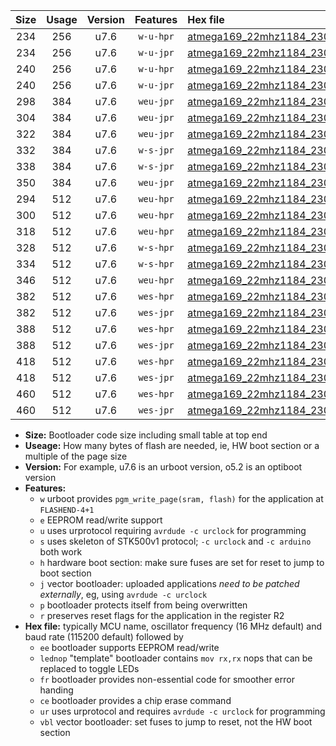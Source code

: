 |Size|Usage|Version|Features|Hex file|
|:-:|:-:|:-:|:-:|:--|
|234|256|u7.6|`w-u-hpr`|[atmega169_22mhz1184_230400bps_ur.hex](https://raw.githubusercontent.com/stefanrueger/urboot/main/atmega169_22mhz1184_230400bps_ur.hex)|
|234|256|u7.6|`w-u-jpr`|[atmega169_22mhz1184_230400bps_ur_vbl.hex](https://raw.githubusercontent.com/stefanrueger/urboot/main/atmega169_22mhz1184_230400bps_ur_vbl.hex)|
|240|256|u7.6|`w-u-hpr`|[atmega169_22mhz1184_230400bps_lednop_ur.hex](https://raw.githubusercontent.com/stefanrueger/urboot/main/atmega169_22mhz1184_230400bps_lednop_ur.hex)|
|240|256|u7.6|`w-u-jpr`|[atmega169_22mhz1184_230400bps_lednop_ur_vbl.hex](https://raw.githubusercontent.com/stefanrueger/urboot/main/atmega169_22mhz1184_230400bps_lednop_ur_vbl.hex)|
|298|384|u7.6|`weu-jpr`|[atmega169_22mhz1184_230400bps_ee_ur_vbl.hex](https://raw.githubusercontent.com/stefanrueger/urboot/main/atmega169_22mhz1184_230400bps_ee_ur_vbl.hex)|
|304|384|u7.6|`weu-jpr`|[atmega169_22mhz1184_230400bps_ee_lednop_ur_vbl.hex](https://raw.githubusercontent.com/stefanrueger/urboot/main/atmega169_22mhz1184_230400bps_ee_lednop_ur_vbl.hex)|
|322|384|u7.6|`weu-jpr`|[atmega169_22mhz1184_230400bps_ee_lednop_fr_ur_vbl.hex](https://raw.githubusercontent.com/stefanrueger/urboot/main/atmega169_22mhz1184_230400bps_ee_lednop_fr_ur_vbl.hex)|
|332|384|u7.6|`w-s-jpr`|[atmega169_22mhz1184_230400bps_vbl.hex](https://raw.githubusercontent.com/stefanrueger/urboot/main/atmega169_22mhz1184_230400bps_vbl.hex)|
|338|384|u7.6|`w-s-jpr`|[atmega169_22mhz1184_230400bps_lednop_vbl.hex](https://raw.githubusercontent.com/stefanrueger/urboot/main/atmega169_22mhz1184_230400bps_lednop_vbl.hex)|
|350|384|u7.6|`weu-jpr`|[atmega169_22mhz1184_230400bps_ee_lednop_fr_ce_ur_vbl.hex](https://raw.githubusercontent.com/stefanrueger/urboot/main/atmega169_22mhz1184_230400bps_ee_lednop_fr_ce_ur_vbl.hex)|
|294|512|u7.6|`weu-hpr`|[atmega169_22mhz1184_230400bps_ee_ur.hex](https://raw.githubusercontent.com/stefanrueger/urboot/main/atmega169_22mhz1184_230400bps_ee_ur.hex)|
|300|512|u7.6|`weu-hpr`|[atmega169_22mhz1184_230400bps_ee_lednop_ur.hex](https://raw.githubusercontent.com/stefanrueger/urboot/main/atmega169_22mhz1184_230400bps_ee_lednop_ur.hex)|
|318|512|u7.6|`weu-hpr`|[atmega169_22mhz1184_230400bps_ee_lednop_fr_ur.hex](https://raw.githubusercontent.com/stefanrueger/urboot/main/atmega169_22mhz1184_230400bps_ee_lednop_fr_ur.hex)|
|328|512|u7.6|`w-s-hpr`|[atmega169_22mhz1184_230400bps.hex](https://raw.githubusercontent.com/stefanrueger/urboot/main/atmega169_22mhz1184_230400bps.hex)|
|334|512|u7.6|`w-s-hpr`|[atmega169_22mhz1184_230400bps_lednop.hex](https://raw.githubusercontent.com/stefanrueger/urboot/main/atmega169_22mhz1184_230400bps_lednop.hex)|
|346|512|u7.6|`weu-hpr`|[atmega169_22mhz1184_230400bps_ee_lednop_fr_ce_ur.hex](https://raw.githubusercontent.com/stefanrueger/urboot/main/atmega169_22mhz1184_230400bps_ee_lednop_fr_ce_ur.hex)|
|382|512|u7.6|`wes-hpr`|[atmega169_22mhz1184_230400bps_ee.hex](https://raw.githubusercontent.com/stefanrueger/urboot/main/atmega169_22mhz1184_230400bps_ee.hex)|
|382|512|u7.6|`wes-jpr`|[atmega169_22mhz1184_230400bps_ee_vbl.hex](https://raw.githubusercontent.com/stefanrueger/urboot/main/atmega169_22mhz1184_230400bps_ee_vbl.hex)|
|388|512|u7.6|`wes-hpr`|[atmega169_22mhz1184_230400bps_ee_lednop.hex](https://raw.githubusercontent.com/stefanrueger/urboot/main/atmega169_22mhz1184_230400bps_ee_lednop.hex)|
|388|512|u7.6|`wes-jpr`|[atmega169_22mhz1184_230400bps_ee_lednop_vbl.hex](https://raw.githubusercontent.com/stefanrueger/urboot/main/atmega169_22mhz1184_230400bps_ee_lednop_vbl.hex)|
|418|512|u7.6|`wes-hpr`|[atmega169_22mhz1184_230400bps_ee_lednop_fr.hex](https://raw.githubusercontent.com/stefanrueger/urboot/main/atmega169_22mhz1184_230400bps_ee_lednop_fr.hex)|
|418|512|u7.6|`wes-jpr`|[atmega169_22mhz1184_230400bps_ee_lednop_fr_vbl.hex](https://raw.githubusercontent.com/stefanrueger/urboot/main/atmega169_22mhz1184_230400bps_ee_lednop_fr_vbl.hex)|
|460|512|u7.6|`wes-hpr`|[atmega169_22mhz1184_230400bps_ee_lednop_fr_ce.hex](https://raw.githubusercontent.com/stefanrueger/urboot/main/atmega169_22mhz1184_230400bps_ee_lednop_fr_ce.hex)|
|460|512|u7.6|`wes-jpr`|[atmega169_22mhz1184_230400bps_ee_lednop_fr_ce_vbl.hex](https://raw.githubusercontent.com/stefanrueger/urboot/main/atmega169_22mhz1184_230400bps_ee_lednop_fr_ce_vbl.hex)|

- **Size:** Bootloader code size including small table at top end
- **Useage:** How many bytes of flash are needed, ie, HW boot section or a multiple of the page size
- **Version:** For example, u7.6 is an urboot version, o5.2 is an optiboot version
- **Features:**
  + `w` urboot provides `pgm_write_page(sram, flash)` for the application at `FLASHEND-4+1`
  + `e` EEPROM read/write support
  + `u` uses urprotocol requiring `avrdude -c urclock` for programming
  + `s` uses skeleton of STK500v1 protocol; `-c urclock` and `-c arduino` both work
  + `h` hardware boot section: make sure fuses are set for reset to jump to boot section
  + `j` vector bootloader: uploaded applications *need to be patched externally*, eg, using `avrdude -c urclock`
  + `p` bootloader protects itself from being overwritten
  + `r` preserves reset flags for the application in the register R2
- **Hex file:** typically MCU name, oscillator frequency (16 MHz default) and baud rate (115200 default) followed by
  + `ee` bootloader supports EEPROM read/write
  + `lednop` "template" bootloader contains `mov rx,rx` nops that can be replaced to toggle LEDs
  + `fr` bootloader provides non-essential code for smoother error handing
  + `ce` bootloader provides a chip erase command
  + `ur` uses urprotocol and requires `avrdude -c urclock` for programming
  + `vbl` vector bootloader: set fuses to jump to reset, not the HW boot section
